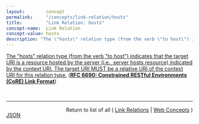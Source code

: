 ```yaml
---
layout:        concept
permalink:     "/concepts/link-relation/hosts"
title:         "Link Relation: hosts"
concept-name:  Link Relation
concept-value: hosts
description: "The \"hosts\" relation type (from the verb \"to host\") indicates that the target URI is a resource hosted by the server (i.e., server hosts resource) indicated by the context URI. The target URI MUST be a relative URI of the context URI for this relation type."
---
```


[The "hosts" relation type (from the verb "to host") indicates that the target URI is a resource hosted by the server (i.e., server hosts resource) indicated by the context URI. The target URI MUST be a relative URI of the context URI for this relation type.](https://datatracker.ietf.org/doc/html/rfc6690#section-2.2 "Read documentation for Link Relation &#34;hosts&#34;") (**[RFC 6690: Constrained RESTful Environments (CoRE) Link Format](/specs/IETF/RFC/6690 "This specification defines Web Linking using a link format for use by constrained web servers to describe hosted resources, their attributes, and other relationships between links. Based on the HTTP Link Header field defined in RFC 5988, the Constrained RESTful Environments (CoRE) Link Format is carried as a payload and is assigned an Internet media type. &#34;RESTful&#34; refers to the Representational State Transfer (REST) architecture. A well-known URI is defined as a default entry point for requesting the links hosted by a server.")**)

<br/>
<hr/>

<p style="float : left"><a href="./hosts.json" title="JSON representing this particular Web Concept value">JSON</a></p>
<p style="text-align: right">Return to list of all ( <a href="../link-relation/">Link Relations</a> | <a href="../">Web Concepts</a> )</p>
